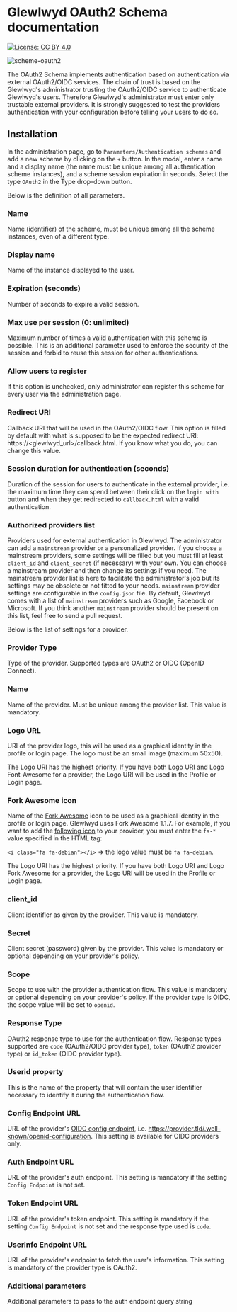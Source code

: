 # Glewlwyd OAuth2 Schema documentation

[![License: CC BY 4.0](https://licensebuttons.net/l/by/4.0/80x15.png)](https://creativecommons.org/licenses/by/4.0/)

![scheme-oauth2](screenshots/scheme-oauth2.png)

The OAuth2 Schema implements authentication based on authentication via external OAuth2/OIDC services. The chain of trust is based on the Glewlwyd's administrator trusting the OAuth2/OIDC service to authenticate Glewlwyd's users. Therefore Glewlwyd's administrator must enter only trustable external providers. It is strongly suggested to test the providers authentication with your configuration before telling your users to do so.

## Installation

In the administration page, go to `Parameters/Authentication schemes` and add a new scheme by clicking on the `+` button. In the modal, enter a name and a display name (the name must be unique among all authentication scheme instances), and a scheme session expiration in seconds.
Select the type `OAuth2` in the Type drop-down button.

Below is the definition of all parameters.

### Name

Name (identifier) of the scheme, must be unique among all the scheme instances, even of a different type.

### Display name

Name of the instance displayed to the user.

### Expiration (seconds)

Number of seconds to expire a valid session.

### Max use per session (0: unlimited)

Maximum number of times a valid authentication with this scheme is possible. This is an additional parameter used to enforce the security of the session and forbid to reuse this session for other authentications.

### Allow users to register

If this option is unchecked, only administrator can register this scheme for every user via the administration page.

### Redirect URI

Callback URI that will be used in the OAuth2/OIDC flow. This option is filled by default with what is supposed to be the expected redirect URI: https://<glewlwyd_url>/callback.html. If you know what you do, you can change this value.

### Session duration for authentication (seconds)

Duration of the session for users to authenticate in the external provider, i.e. the maximum time they can spend between their click on the `login with` button and when they get redirected to `callback.html` with a valid authentication.

### Authorized providers list

Providers used for external authentication in Glewlwyd. The administrator can add a `mainstream` provider or a personalized provider. If you choose a mainstream providers, some settings will be filled but you must fill at least `client_id` and `client_secret` (if necessary) with your own. You can choose a mainstream provider and then change its settings if you need. The mainstream provider list is here to facilitate the administrator's job but its settings may be obsolete or not fitted to your needs. `mainstream` provider settings are configurable in the `config.json` file.
By default, Glewlwyd comes with a list of `mainstream` providers such as Google, Facebook or Microsoft. If you think another `mainstream` provider should be present on this list, feel free to send a pull request.

Below is the list of settings for a provider.

### Provider Type

Type of the provider. Supported types are OAuth2 or OIDC (OpenID Connect).

### Name

Name of the provider. Must be unique among the provider list. This value is mandatory.

### Logo URL

URI of the provider logo, this will be used as a graphical identity in the profile or login page. The logo must be an small image (maximum 50x50).

The Logo URI has the highest priority. If you have both Logo URI and Logo Font-Awesome for a provider, the Logo URI will be used in the Profile or Login page.

### Fork Awesome icon

Name of the [Fork Awesome](https://forkaweso.me/Fork-Awesome/) icon to be used as a graphical identity in the profile or login page. Glewlwyd uses Fork Awesome 1.1.7.
For example, if you want to add the [following icon](https://forkaweso.me/Fork-Awesome/icon/debian/) to your provider, you must enter the `fa-*` value specified in the HTML tag:

`<i class="fa fa-debian"></i>` => the logo value must be `fa fa-debian`.

The Logo URI has the highest priority. If you have both Logo URI and Logo Fork Awesome for a provider, the Logo URI will be used in the Profile or Login page.

### client_id

Client identifier as given by the provider. This value is mandatory.

### Secret

Client secret (password) given by the provider. This value is mandatory or optional depending on your provider's policy.

### Scope

Scope to use with the provider authentication flow. This value is mandatory or optional depending on your provider's policy. If the provider type is OIDC, the scope value will be set to `openid`.

### Response Type

OAuth2 response type to use for the authentication flow. Response types supported are `code` (OAuth2/OIDC provider type), `token` (OAuth2 provider type) or `id_token` (OIDC provider type).

### Userid property

This is the name of the property that will contain the user identifier necessary to identify it during the authentication flow.

### Config Endpoint URL

URL of the provider's [OIDC config endpoint](https://openid.net/specs/openid-connect-discovery-1_0.html), i.e. https://provider.tld/.well-known/openid-configuration. This setting is available for OIDC providers only.

### Auth Endpoint URL

URL of the provider's auth endpoint. This setting is mandatory if the setting `Config Endpoint` is not set.

### Token Endpoint URL

URL of the provider's token endpoint. This setting is mandatory if the setting `Config Endpoint` is not set and the response type used is `code`.

### Userinfo Endpoint URL

URL of the provider's endpoint to fetch the user's information. This setting is mandatory of the provider type is OAuth2.

### Additional parameters

Additional parameters to pass to the auth endpoint query string
